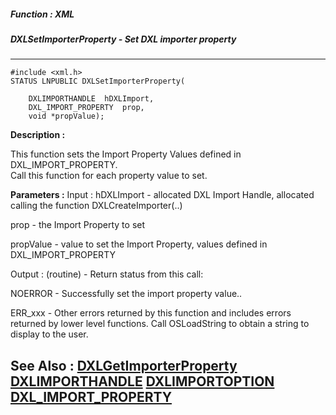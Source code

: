 ##### Function : XML
##### DXLSetImporterProperty - Set DXL importer property
---
```
#include <xml.h>
STATUS LNPUBLIC DXLSetImporterProperty(

	DXLIMPORTHANDLE  hDXLImport,
	DXL_IMPORT_PROPERTY  prop,
	void *propValue);
```
**Description :**

This function sets the Import Property Values defined in DXL_IMPORT_PROPERTY.  
Call this function for each property value to set.


**Parameters :**
Input :
hDXLImport  -  allocated DXL Import Handle, allocated calling the function DXLCreateImporter(..)


prop  -  the Import Property to set

propValue  -  value to set the Import Property, values defined in DXL_IMPORT_PROPERTY

Output :
(routine)  -  Return status from this call: 

NOERROR - Successfully set the import property value..

ERR_xxx - Other errors returned by this function and includes errors returned by lower level functions. Call OSLoadString to obtain a string to display to the user.



**See Also :**
[DXLGetImporterProperty](/domino-c-api-docs/reference/Func/DXLGetImporterProperty)
[DXLIMPORTHANDLE](/domino-c-api-docs/reference/Data/DXLIMPORTHANDLE)
[DXLIMPORTOPTION](/domino-c-api-docs/reference/Data/DXLIMPORTOPTION)
[DXL_IMPORT_PROPERTY](/domino-c-api-docs/reference/Data/DXL_IMPORT_PROPERTY)
---
